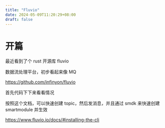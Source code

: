 ```yaml
---
title: "Fluvio"
date: 2024-05-09T11:20:29+08:00
draft: false
---
```


# 开篇
最近看到了个 rust 开源库 fluvio

数据流处理平台，初步看起来像 MQ

https://github.com/infinyon/fluvio

首先代码下下来看看情况

按照这个文档，可以快速创建 topic，然后发消息，并且通过 smdk 来快速创建 smartmodule 并生效

https://www.fluvio.io/docs/#installing-the-cli
